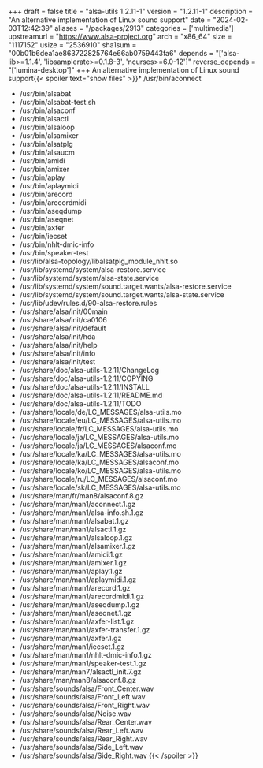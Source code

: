 +++
draft = false
title = "alsa-utils 1.2.11-1"
version = "1.2.11-1"
description = "An alternative implementation of Linux sound support"
date = "2024-02-03T12:42:39"
aliases = "/packages/2913"
categories = ['multimedia']
upstreamurl = "https://www.alsa-project.org"
arch = "x86_64"
size = "1117152"
usize = "2536910"
sha1sum = "00b01b6dea1ae863722825764e66ab0759443fa6"
depends = "['alsa-lib>=1.1.4', 'libsamplerate>=0.1.8-3', 'ncurses>=6.0-12']"
reverse_depends = "['lumina-desktop']"
+++
An alternative implementation of Linux sound support{{< spoiler text="show files" >}}* /usr/bin/aconnect
* /usr/bin/alsabat
* /usr/bin/alsabat-test.sh
* /usr/bin/alsaconf
* /usr/bin/alsactl
* /usr/bin/alsaloop
* /usr/bin/alsamixer
* /usr/bin/alsatplg
* /usr/bin/alsaucm
* /usr/bin/amidi
* /usr/bin/amixer
* /usr/bin/aplay
* /usr/bin/aplaymidi
* /usr/bin/arecord
* /usr/bin/arecordmidi
* /usr/bin/aseqdump
* /usr/bin/aseqnet
* /usr/bin/axfer
* /usr/bin/iecset
* /usr/bin/nhlt-dmic-info
* /usr/bin/speaker-test
* /usr/lib/alsa-topology/libalsatplg_module_nhlt.so
* /usr/lib/systemd/system/alsa-restore.service
* /usr/lib/systemd/system/alsa-state.service
* /usr/lib/systemd/system/sound.target.wants/alsa-restore.service
* /usr/lib/systemd/system/sound.target.wants/alsa-state.service
* /usr/lib/udev/rules.d/90-alsa-restore.rules
* /usr/share/alsa/init/00main
* /usr/share/alsa/init/ca0106
* /usr/share/alsa/init/default
* /usr/share/alsa/init/hda
* /usr/share/alsa/init/help
* /usr/share/alsa/init/info
* /usr/share/alsa/init/test
* /usr/share/doc/alsa-utils-1.2.11/ChangeLog
* /usr/share/doc/alsa-utils-1.2.11/COPYING
* /usr/share/doc/alsa-utils-1.2.11/INSTALL
* /usr/share/doc/alsa-utils-1.2.11/README.md
* /usr/share/doc/alsa-utils-1.2.11/TODO
* /usr/share/locale/de/LC_MESSAGES/alsa-utils.mo
* /usr/share/locale/eu/LC_MESSAGES/alsa-utils.mo
* /usr/share/locale/fr/LC_MESSAGES/alsa-utils.mo
* /usr/share/locale/ja/LC_MESSAGES/alsa-utils.mo
* /usr/share/locale/ja/LC_MESSAGES/alsaconf.mo
* /usr/share/locale/ka/LC_MESSAGES/alsa-utils.mo
* /usr/share/locale/ka/LC_MESSAGES/alsaconf.mo
* /usr/share/locale/ko/LC_MESSAGES/alsa-utils.mo
* /usr/share/locale/ru/LC_MESSAGES/alsaconf.mo
* /usr/share/locale/sk/LC_MESSAGES/alsa-utils.mo
* /usr/share/man/fr/man8/alsaconf.8.gz
* /usr/share/man/man1/aconnect.1.gz
* /usr/share/man/man1/alsa-info.sh.1.gz
* /usr/share/man/man1/alsabat.1.gz
* /usr/share/man/man1/alsactl.1.gz
* /usr/share/man/man1/alsaloop.1.gz
* /usr/share/man/man1/alsamixer.1.gz
* /usr/share/man/man1/amidi.1.gz
* /usr/share/man/man1/amixer.1.gz
* /usr/share/man/man1/aplay.1.gz
* /usr/share/man/man1/aplaymidi.1.gz
* /usr/share/man/man1/arecord.1.gz
* /usr/share/man/man1/arecordmidi.1.gz
* /usr/share/man/man1/aseqdump.1.gz
* /usr/share/man/man1/aseqnet.1.gz
* /usr/share/man/man1/axfer-list.1.gz
* /usr/share/man/man1/axfer-transfer.1.gz
* /usr/share/man/man1/axfer.1.gz
* /usr/share/man/man1/iecset.1.gz
* /usr/share/man/man1/nhlt-dmic-info.1.gz
* /usr/share/man/man1/speaker-test.1.gz
* /usr/share/man/man7/alsactl_init.7.gz
* /usr/share/man/man8/alsaconf.8.gz
* /usr/share/sounds/alsa/Front_Center.wav
* /usr/share/sounds/alsa/Front_Left.wav
* /usr/share/sounds/alsa/Front_Right.wav
* /usr/share/sounds/alsa/Noise.wav
* /usr/share/sounds/alsa/Rear_Center.wav
* /usr/share/sounds/alsa/Rear_Left.wav
* /usr/share/sounds/alsa/Rear_Right.wav
* /usr/share/sounds/alsa/Side_Left.wav
* /usr/share/sounds/alsa/Side_Right.wav
{{< /spoiler >}}